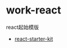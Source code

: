 # work-react

react起始模版

+ [react-starter-kit](https://github.com/kriasoft/react-starter-kit "react-starter-kit")
